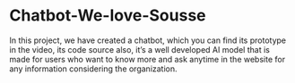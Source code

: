 # Chatbot-We-love-Sousse
In this project, we have created a chatbot, which you can find its prototype in the video, its code source also, it’s a well developed AI model that is made for users who want to know more and ask anytime in the website for any information considering the organization. 
